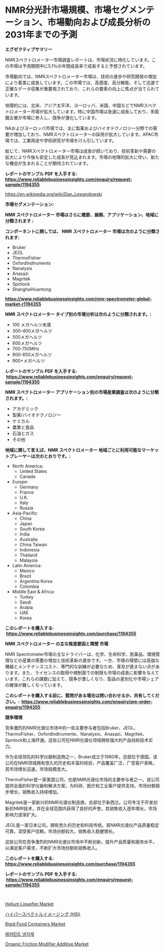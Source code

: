 <p><h1>NMR分光計市場規模、市場セグメンテーション、市場動向および成長分析の2031年までの予測</h1></p><p><strong>エグゼクティブサマリー</strong></p>
<p><p>NMRスペクトロメーター市場調査レポートは、市場状況に特化しています。この市場は予測期間中に5.1％の年間成長率で成長すると予想されています。</p><p>市場動向では、NMRスペクトロメーター市場は、技術の進歩や研究開発の増加により着実に成長しています。この市場では、高感度、高分解能、そして迅速で正確なデータ収集が重要視されており、これらの要素の向上に焦点が当てられています。</p><p>地理的には、北米、アジア太平洋、ヨーロッパ、米国、中国などでNMRスペクトロメーター市場が拡大しています。特に中国市場は急速に成長しており、多国籍企業が市場に参入し、競争が激化しています。</p><p>NAおよびヨーロッパ市場では、主に製薬およびバイオテクノロジー分野での需要が増加しており、NMRスペクトロメーターの採用が拡大しています。APAC市場では、工業用途や学術研究が市場をけん引しています。</p><p>総じて、NMRスペクトロメーター市場は成長が続いており、技術革新や需要の拡大により今後も安定した成長が見込まれます。市場の地理的拡大に伴い、新たな機会が生まれることが期待されています。</p></p>
<p><strong>レポートのサンプル PDF を入手する: <a href="https://www.reliablebusinessinsights.com/enquiry/request-sample/1194355">https://www.reliablebusinessinsights.com/enquiry/request-sample/1194355</a></strong></p>
<p><a href="https://en.wikipedia.org/wiki/Dan_Lewandowski">https://en.wikipedia.org/wiki/Dan_Lewandowski</a></p>
<p><strong>市場セグメンテーション:</strong></p>
<p><strong> NMR スペクトロメーター 市場はさらに概要、展開、アプリケーション、地域に分類されます :</strong></p>
<p><strong>コンポーネントに関しては、 NMR スペクトロメーター 市場は次のように分類されます: &nbsp;</strong></p>
<p><ul><li>Bruker</li><li>JEOL</li><li>ThermoFisher</li><li>OxfordIndtruments</li><li>Nanalysis</li><li>Anasazi</li><li>Magritek</li><li>Spinlock</li><li>ShanghaiHuantong</li></ul></p>
<p><strong><a href="https://www.reliablebusinessinsights.com/nmr-spectrometer-global-market-r1194355">https://www.reliablebusinessinsights.com/nmr-spectrometer-global-market-r1194355</a></strong></p>
<p><strong> NMR スペクトロメーター タイプ別の市場分析は次のように分類されます。:</strong></p>
<p><ul><li>100 メガヘルツ未満</li><li>300-400メガヘルツ</li><li>500メガヘルツ</li><li>600メガヘルツ</li><li>700-750MHz</li><li>800-850メガヘルツ</li><li>900+メガヘルツ</li></ul></p>
<p><strong>レポートのサンプル PDF を入手する: &nbsp;<a href="https://www.reliablebusinessinsights.com/enquiry/request-sample/1194355">https://www.reliablebusinessinsights.com/enquiry/request-sample/1194355</a></strong></p>
<p><strong> NMR スペクトロメーター アプリケーション別の市場産業調査は次のように分類されます。:</strong></p>
<p><ul><li>アカデミック</li><li>製薬/バイオテクノロジー</li><li>ケミカル</li><li>農業と食品</li><li>石油とガス</li><li>その他</li></ul></p>
<p><strong>地域に関して言えば、NMR スペクトロメーター 地域ごとに利用可能なマーケットプレーヤーは次のとおりです。:</strong></p>
<p><ul>
    <li>
        North America:
        <ul>
            <li>United States</li>
            <li>Canada</li>
        </ul>
    </li>
    <li>
        Europe:
        <ul>
            <li>Germany</li>
            <li>France</li>
            <li>U.K.</li>
            <li>Italy</li>
            <li>Russia</li>
        </ul>
    </li>
    <li>
        Asia-Pacific:
        <ul>
            <li>China</li>
            <li>Japan</li>
            <li>South Korea</li>
            <li>India</li>
            <li>Australia</li>
            <li>China Taiwan</li>
            <li>Indonesia</li>
            <li>Thailand</li>
            <li>Malaysia</li>
        </ul>
    </li>
    <li>
        Latin America:
        <ul>
            <li>Mexico</li>
            <li>Brazil</li>
            <li>Argentina Korea</li>
            <li>Colombia</li>
        </ul>
    </li>
    <li>
        Middle East & Africa:
        <ul>
            <li>Turkey</li>
            <li>Saudi</li>
            <li>Arabia</li>
            <li>UAE</li>
            <li>Korea</li>
        </ul>
    </li>
    </ul></p>
<p><strong>このレポートを購入する: &nbsp;<a href="https://www.reliablebusinessinsights.com/purchase/1194355">https://www.reliablebusinessinsights.com/purchase/1194355</a></strong></p>
<p><strong>NMR スペクトロメーター の主な推進要因と障壁 市場</strong></p>
<p><p>NMR Spectrometer市場の主なドライバーは、化学、生命科学、医薬品、環境管理などの産業の需要の増加と技術革新の進歩です。一方、市場の障壁には高価な機器とメンテナンスコスト、専門的な訓練が必要なため、普及が進まない点があります。また、ライセンスの取得や規制面での制限も市場の成長に影響を与えています。これらの課題に加えて、競争が激しくなり、製品の差別化や市場シェアの確保が難しくなっています。</p></p>
<p><strong>このレポートを購入する前に、質問がある場合は問い合わせるか、共有してください。:&nbsp; <a href="https://www.reliablebusinessinsights.com/enquiry/pre-order-enquiry/1194355">https://www.reliablebusinessinsights.com/enquiry/pre-order-enquiry/1194355</a></strong></p>
<p><strong>競争環境</strong></p>
<p><p>竞争激烈的NMR光谱仪市场中的一些主要参与者包括Bruker、JEOL、ThermoFisher、OxfordIndtruments、Nanalysis、Anasazi、Magritek、Spinlock和上海环通。这些公司在NMR光谱仪领域拥有强大的产品线和技术实力。</p><p>作为全球领先的科学仪器制造商之一，Bruker成立于1960年，总部位于德国。该公司在NMR领域拥有悠久的历史和丰富的经验，产品覆盖广泛，广受客户青睐。其市场增长迅速，市场规模庞大。</p><p>ThermoFisher是一家美国公司，也是NMR光谱仪市场的主要参与者之一。该公司提供全面的科学仪器和解决方案，为科研、医疗和工业客户提供支持。市场份额稳步增长，销售收入持续增加。</p><p>Magritek是一家新兴的NMR光谱仪制造商，总部位于新西兰。公司专注于开发创新的NMR技术，并在全球范围内获得了良好的声誉。其销售收入逐年增长，市场影响力逐渐扩大。</p><p>JEOL是一家日本公司，拥有悠久的历史和科技传统。其NMR光谱仪产品质量稳定可靠，深受客户信赖。市场份额较大，销售收入稳健增长。</p><p>这些公司在竞争激烈的NMR光谱仪市场中不断创新，提升产品质量和服务水平，以满足客户需求，不断扩大市场份额和销售收入。</p></p>
<p><strong>このレポートを購入する: &nbsp; <a href="https://www.reliablebusinessinsights.com/purchase/1194355">https://www.reliablebusinessinsights.com/purchase/1194355</a></strong></p>
<p><strong>レポートのサンプル PDF を入手する: &nbsp;<a href="https://www.reliablebusinessinsights.com/enquiry/request-sample/1194355">https://www.reliablebusinessinsights.com/enquiry/request-sample/1194355</a></strong><strong></strong></p>
<p>&nbsp;</p>
<p><p><a href="https://issuu.com/reportprime-2/docs/helium-liquefier-market-size-2030.pptx">Helium Liquefier Market</a></p><p><a href="https://github.com/zjkmgcs938405/Market-Research-Report-List-2/blob/main/6820393138112.md">ハイパースペクトルイメージング (HSI)</a></p><p><a href="https://github.com/nhteumcc68/Market-Research-Report-List-1/blob/main/rigid-food-containers-market.md">Rigid Food Containers Market</a></p><p><a href="https://github.com/romeshmittrochakma11/Market-Research-Report-List-1/blob/main/2832305144049.md">페퍼민트 냉각제</a></p><p><a href="https://github.com/Hunterico88/Market-Research-Report-List-1/blob/main/organic-friction-modifier-additive-market.md">Organic Friction Modifier Additive Market</a></p></p>